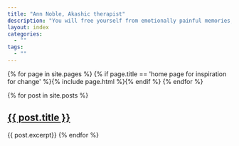 ```yaml
---
title: "Ann Noble, Akashic therapist"
description: "You will free yourself from emotionally painful memories, switch off reoccurring unwanted thoughts and release yourselve from fear."
layout: index
categories:
  - ""
tags:
  - ""
---
```


{% for page in site.pages %}
  {% if page.title == 'home page for inspiration for change' %}{% include page.html %}{% endif %}
{% endfor %}

{% for post in site.posts %}
  <h2><a href="{{ site.baseurl }}{{ post.url }}">{{ post.title }}</a></h2>
  {{ post.excerpt}}
{% endfor %}
